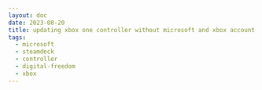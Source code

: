 ```yaml
---
layout: doc
date: 2023-08-20
title: updating xbox one controller without microsoft and xbox account
tags:
  - microsoft
  - steamdeck
  - controller
  - digital-freedom 
  - xbox
---
```


<Title/>

## The issue

When buying a new xbox one controller there's a chance that it will not work with your steam deck out of the box. To make it work, you'll need to update the controller's firmware.
Of course, Microsoft wants you to use their store and xbox app to do so, but there's a way to do it without any account:

## The solution

Do these steps to update your controller:

1. Open a regular(non-admin) powershell: press `windows`-key, type `powershell` and press `enter`  
2. Type or paste `winget install 9NBLGGH30XJ3`<Cp/> and press `enter`*
3. Plug in your controller to your PC via USB and wait for the driver to install
4. Open the xbox accessories app: press `windows`-key, type `xbox accessories` and press `enter`
5. Close the xbox popup several times and ignore the error message about not having an xbox account
6. Click the three dots below the Controller graphic, then choose update
7. Wait until the progress bar has finished

Done! Now your controller can connect to your steam deck via bluetooth.

> \* `9NBLGGH30XJ3` is the ID of the xbox accessories app in the microsoft store. If you have the store installed, you can also open the store and search for "xbox accessories" and install it from there. 

<Comment />
